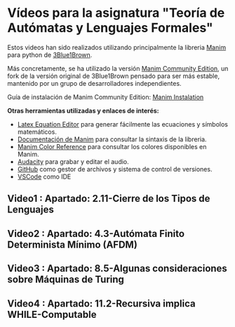 # Vídeos para la asignatura "Teoría de Autómatas y Lenguajes Formales"

Estos videos han sido realizados utilizando principalmente la libreria [Manim](https://github.com/3b1b/manim) para python de [3Blue1Brown](https://www.youtube.com/channel/UCYO_jab_esuFRV4b17AJtAw).

Más concretamente, se ha utilizado la versión [Manim Community Edition](https://github.com/ManimCommunity/manim/), un fork de la versión original de 3Blue1Brown pensado para ser más estable, mantenido por un grupo de desarrolladores independientes.

Guía de instalación de Manim Community Edition: [Manim Instalation](https://docs.manim.community/en/stable/installation.html)

**Otras herramientas utilizadas y enlaces de interés:**

- [Latex Equation Editor](https://latexeditor.lagrida.com/) para generar fácilmente las ecuaciones y símbolos matemáticos.
- [Documentación de Manim](https://docs.manim.community/en/stable/reference.html) para consultar la sintaxis de la libreria.
- [Manim Color Reference](https://docs.manim.community/en/stable/reference/manim.utils.color.Colors.html) para consultar los colores disponibles en Manim.
- [Audacity](https://www.audacityteam.org/) para grabar y editar el audio.
- [GitHub](https://github.com/) como gestor de archivos y sistema de control de versiones.
- [VSCode](https://code.visualstudio.com/) como IDE

## Video1 : Apartado: 2.11-Cierre de los Tipos de Lenguajes

## Video2 : Apartado: 4.3-Autómata Finito Determinista Mínimo (AFDM)

## Video3 : Apartado: 8.5-Algunas consideraciones sobre Máquinas de Turing

## Video4 : Apartado: 11.2-Recursiva implica WHILE-Computable
